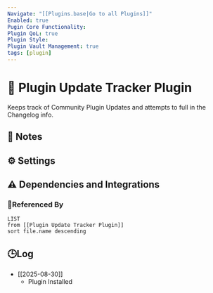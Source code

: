 ```yaml
---
Navigate: "[[Plugins.base|Go to all Plugins]]"
Enabled: true
Pugin Core Functionality:
Plugin QoL: true
Plugin Style:
Plugin Vault Management: true
tags: [plugin]
---
```

# 🔌 Plugin Update Tracker Plugin

Keeps track of Community Plugin Updates and attempts to full in the Changelog info.

## 📝 Notes

## ⚙️ Settings

## ⚠️ Dependencies and Integrations

### 🔗Referenced By

```dataview
LIST
from [[Plugin Update Tracker Plugin]]
sort file.name descending
```

## 🕒Log

- [[2025-08-30]]
	- Plugin Installed
